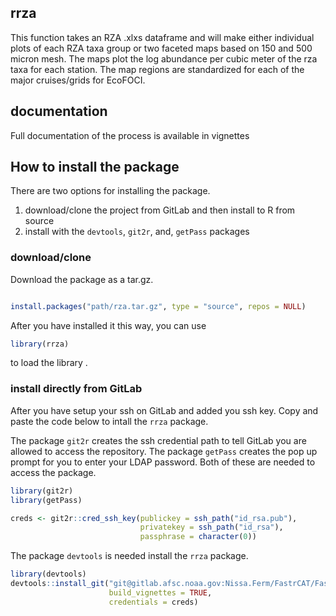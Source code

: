 <!-- README.md is generated from README.Rmd. Please edit that file -->
rrza
----

This function takes an RZA .xlxs dataframe and will make either
individual plots of each RZA taxa group or two faceted maps based on 150
and 500 micron mesh. The maps plot the log abundance per cubic meter of
the rza taxa for each station. The map regions are standardized for each
of the major cruises/grids for EcoFOCI.

documentation
-------------

Full documentation of the process is available in vignettes

How to install the package
--------------------------

There are two options for installing the package.

1.  download/clone the project from GitLab and then install to R from
    source
2.  install with the `devtools`, `git2r`, and, `getPass` packages

### download/clone

Download the package as a tar.gz.

``` r

install.packages("path/rza.tar.gz", type = "source", repos = NULL)
```

After you have installed it this way, you can use

``` r
library(rrza)
```

to load the library .

### install directly from GitLab

After you have setup your ssh on GitLab and added you ssh key. Copy and
paste the code below to intall the `rrza` package.

The package `git2r` creates the ssh credential path to tell GitLab you
are allowed to access the repository. The package `getPass` creates the
pop up prompt for you to enter your LDAP password. Both of these are
needed to access the package.

``` r
library(git2r)
library(getPass)

creds <- git2r::cred_ssh_key(publickey = ssh_path("id_rsa.pub"),
                             privatekey = ssh_path("id_rsa"),
                             passphrase = character(0))
```

The package `devtools` is needed install the `rrza` package.

``` r
library(devtools)
devtools::install_git("git@gitlab.afsc.noaa.gov:Nissa.Ferm/FastrCAT/FastrCAT.git",
                      build_vignettes = TRUE,
                      credentials = creds)
```

